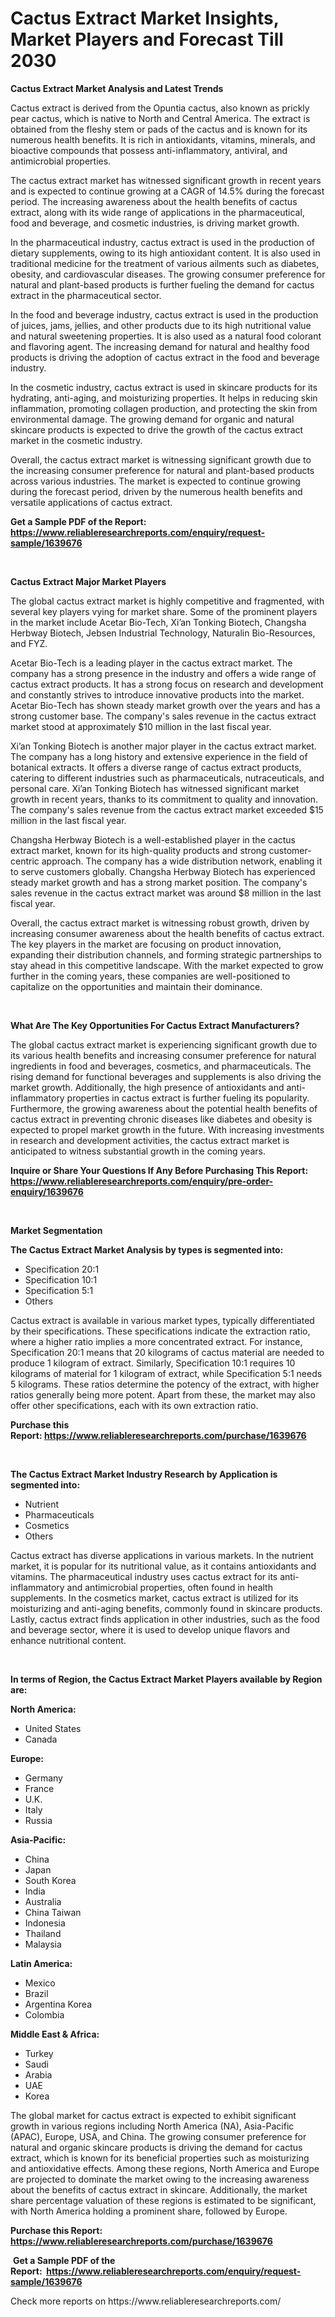<p><h1>Cactus Extract Market Insights, Market Players and Forecast Till 2030</h1></p><p><strong>Cactus Extract Market Analysis and Latest Trends</strong></p>
<p><p>Cactus extract is derived from the Opuntia cactus, also known as prickly pear cactus, which is native to North and Central America. The extract is obtained from the fleshy stem or pads of the cactus and is known for its numerous health benefits. It is rich in antioxidants, vitamins, minerals, and bioactive compounds that possess anti-inflammatory, antiviral, and antimicrobial properties.</p><p>The cactus extract market has witnessed significant growth in recent years and is expected to continue growing at a CAGR of 14.5% during the forecast period. The increasing awareness about the health benefits of cactus extract, along with its wide range of applications in the pharmaceutical, food and beverage, and cosmetic industries, is driving market growth.</p><p>In the pharmaceutical industry, cactus extract is used in the production of dietary supplements, owing to its high antioxidant content. It is also used in traditional medicine for the treatment of various ailments such as diabetes, obesity, and cardiovascular diseases. The growing consumer preference for natural and plant-based products is further fueling the demand for cactus extract in the pharmaceutical sector.</p><p>In the food and beverage industry, cactus extract is used in the production of juices, jams, jellies, and other products due to its high nutritional value and natural sweetening properties. It is also used as a natural food colorant and flavoring agent. The increasing demand for natural and healthy food products is driving the adoption of cactus extract in the food and beverage industry.</p><p>In the cosmetic industry, cactus extract is used in skincare products for its hydrating, anti-aging, and moisturizing properties. It helps in reducing skin inflammation, promoting collagen production, and protecting the skin from environmental damage. The growing demand for organic and natural skincare products is expected to drive the growth of the cactus extract market in the cosmetic industry.</p><p>Overall, the cactus extract market is witnessing significant growth due to the increasing consumer preference for natural and plant-based products across various industries. The market is expected to continue growing during the forecast period, driven by the numerous health benefits and versatile applications of cactus extract.</p></p>
<p><strong>Get a Sample PDF of the Report:&nbsp; <a href="https://www.reliableresearchreports.com/enquiry/request-sample/1639676">https://www.reliableresearchreports.com/enquiry/request-sample/1639676</a></strong></p>
<p>&nbsp;</p>
<p><strong>Cactus Extract Major Market Players</strong></p>
<p><p>The global cactus extract market is highly competitive and fragmented, with several key players vying for market share. Some of the prominent players in the market include Acetar Bio-Tech, Xi’an Tonking Biotech, Changsha Herbway Biotech, Jebsen Industrial Technology, Naturalin Bio-Resources, and FYZ.</p><p>Acetar Bio-Tech is a leading player in the cactus extract market. The company has a strong presence in the industry and offers a wide range of cactus extract products. It has a strong focus on research and development and constantly strives to introduce innovative products into the market. Acetar Bio-Tech has shown steady market growth over the years and has a strong customer base. The company's sales revenue in the cactus extract market stood at approximately $10 million in the last fiscal year.</p><p>Xi’an Tonking Biotech is another major player in the cactus extract market. The company has a long history and extensive experience in the field of botanical extracts. It offers a diverse range of cactus extract products, catering to different industries such as pharmaceuticals, nutraceuticals, and personal care. Xi’an Tonking Biotech has witnessed significant market growth in recent years, thanks to its commitment to quality and innovation. The company's sales revenue from the cactus extract market exceeded $15 million in the last fiscal year.</p><p>Changsha Herbway Biotech is a well-established player in the cactus extract market, known for its high-quality products and strong customer-centric approach. The company has a wide distribution network, enabling it to serve customers globally. Changsha Herbway Biotech has experienced steady market growth and has a strong market position. The company's sales revenue in the cactus extract market was around $8 million in the last fiscal year.</p><p>Overall, the cactus extract market is witnessing robust growth, driven by increasing consumer awareness about the health benefits of cactus extract. The key players in the market are focusing on product innovation, expanding their distribution channels, and forming strategic partnerships to stay ahead in this competitive landscape. With the market expected to grow further in the coming years, these companies are well-positioned to capitalize on the opportunities and maintain their dominance.</p></p>
<p>&nbsp;</p>
<p><strong>What Are The Key Opportunities For Cactus Extract Manufacturers?</strong></p>
<p><p>The global cactus extract market is experiencing significant growth due to its various health benefits and increasing consumer preference for natural ingredients in food and beverages, cosmetics, and pharmaceuticals. The rising demand for functional beverages and supplements is also driving the market growth. Additionally, the high presence of antioxidants and anti-inflammatory properties in cactus extract is further fueling its popularity. Furthermore, the growing awareness about the potential health benefits of cactus extract in preventing chronic diseases like diabetes and obesity is expected to propel market growth in the future. With increasing investments in research and development activities, the cactus extract market is anticipated to witness substantial growth in the coming years.</p></p>
<p><strong>Inquire or Share Your Questions If Any Before Purchasing This Report: <a href="https://www.reliableresearchreports.com/enquiry/pre-order-enquiry/1639676">https://www.reliableresearchreports.com/enquiry/pre-order-enquiry/1639676</a></strong></p>
<p>&nbsp;</p>
<p><strong>Market Segmentation</strong></p>
<p><strong>The Cactus Extract Market Analysis by types is segmented into:</strong></p>
<p><ul><li>Specification 20:1</li><li>Specification 10:1</li><li>Specification 5:1</li><li>Others</li></ul></p>
<p><p>Cactus extract is available in various market types, typically differentiated by their specifications. These specifications indicate the extraction ratio, where a higher ratio implies a more concentrated extract. For instance, Specification 20:1 means that 20 kilograms of cactus material are needed to produce 1 kilogram of extract. Similarly, Specification 10:1 requires 10 kilograms of material for 1 kilogram of extract, while Specification 5:1 needs 5 kilograms. These ratios determine the potency of the extract, with higher ratios generally being more potent. Apart from these, the market may also offer other specifications, each with its own extraction ratio.</p></p>
<p><strong>Purchase this Report:&nbsp;<a href="https://www.reliableresearchreports.com/purchase/1639676">https://www.reliableresearchreports.com/purchase/1639676</a></strong></p>
<p>&nbsp;</p>
<p><strong>The Cactus Extract Market Industry Research by Application is segmented into:</strong></p>
<p><ul><li>Nutrient</li><li>Pharmaceuticals</li><li>Cosmetics</li><li>Others</li></ul></p>
<p><p>Cactus extract has diverse applications in various markets. In the nutrient market, it is popular for its nutritional value, as it contains antioxidants and vitamins. The pharmaceutical industry uses cactus extract for its anti-inflammatory and antimicrobial properties, often found in health supplements. In the cosmetics market, cactus extract is utilized for its moisturizing and anti-aging benefits, commonly found in skincare products. Lastly, cactus extract finds application in other industries, such as the food and beverage sector, where it is used to develop unique flavors and enhance nutritional content.</p></p>
<p>&nbsp;</p>
<p><strong>In terms of Region, the Cactus Extract Market Players available by Region are:</strong></p>
<p>
    <p> <strong> North America: </strong>
        <ul>
            <li>United States</li>
            <li>Canada</li>
        </ul>
        </p> 
    <p> <strong> Europe: </strong>
        <ul>
            <li>Germany</li>
            <li>France</li>
            <li>U.K.</li>
            <li>Italy</li>
            <li>Russia</li>
        </ul>
        </p> 
    <p> <strong> Asia-Pacific: </strong>
        <ul>
            <li>China</li>
            <li>Japan</li>
            <li>South Korea</li>
            <li>India</li>
            <li>Australia</li>
            <li>China Taiwan</li>
            <li>Indonesia</li>
            <li>Thailand</li>
            <li>Malaysia</li>
        </ul>
        </p> 
    <p> <strong> Latin America: </strong>
        <ul>
            <li>Mexico</li>
            <li>Brazil</li>
            <li>Argentina Korea</li>
            <li>Colombia</li>
        </ul>
        </p> 
    <p> <strong> Middle East & Africa: </strong>
        <ul>
            <li>Turkey</li>
            <li>Saudi</li>
            <li>Arabia</li>
            <li>UAE</li>
            <li>Korea</li>
        </ul>
    </p>
    </p>
<p><p>The global market for cactus extract is expected to exhibit significant growth in various regions including North America (NA), Asia-Pacific (APAC), Europe, USA, and China. The growing consumer preference for natural and organic skincare products is driving the demand for cactus extract, which is known for its beneficial properties such as moisturizing and antioxidative effects. Among these regions, North America and Europe are projected to dominate the market owing to the increasing awareness about the benefits of cactus extract in skincare. Additionally, the market share percentage valuation of these regions is estimated to be significant, with North America holding a prominent share, followed by Europe.</p></p>
<p><strong>Purchase this Report: <a href="https://www.reliableresearchreports.com/purchase/1639676">https://www.reliableresearchreports.com/purchase/1639676</a></strong></p>
<p>&nbsp;<strong>Get a Sample PDF of the Report:&nbsp;&nbsp;<a href="https://www.reliableresearchreports.com/enquiry/request-sample/1639676">https://www.reliableresearchreports.com/enquiry/request-sample/1639676</a></strong></p>
<p><strong></strong></p>
<p>Check more reports on https://www.reliableresearchreports.com/</p>